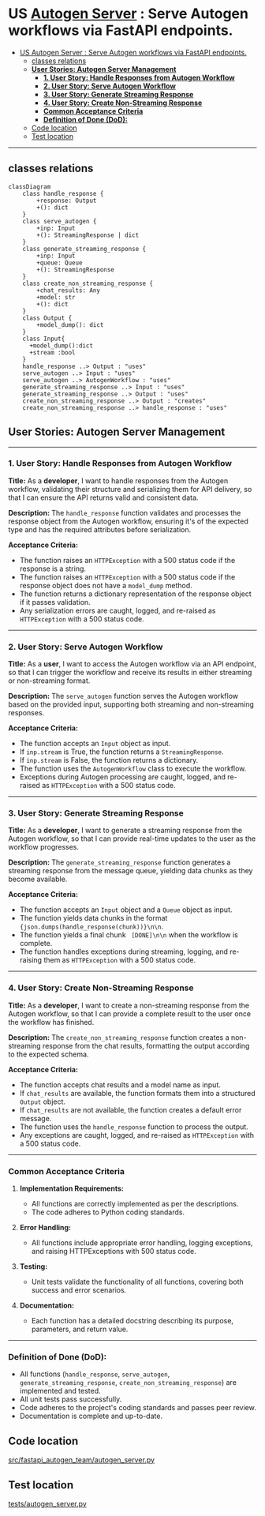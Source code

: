 # US [Autogen Server](./backlog_mlops_regresion.md) : Serve Autogen workflows via FastAPI endpoints.

- [US Autogen Server : Serve Autogen workflows via FastAPI endpoints.](#us-autogen-server--serve-autogen-workflows-via-fastapi-endpoints)
  - [classes relations](#classes-relations)
  - [**User Stories: Autogen Server Management**](#user-stories-autogen-server-management)
    - [**1. User Story: Handle Responses from Autogen Workflow**](#1-user-story-handle-responses-from-autogen-workflow)
    - [**2. User Story: Serve Autogen Workflow**](#2-user-story-serve-autogen-workflow)
    - [**3. User Story: Generate Streaming Response**](#3-user-story-generate-streaming-response)
    - [**4. User Story: Create Non-Streaming Response**](#4-user-story-create-non-streaming-response)
    - [**Common Acceptance Criteria**](#common-acceptance-criteria)
    - [**Definition of Done (DoD):**](#definition-of-done-dod)
  - [Code location](#code-location)
  - [Test location](#test-location)

------------

## classes relations

```mermaid
classDiagram
    class handle_response {
        +response: Output
        +(): dict
    }
    class serve_autogen {
        +inp: Input
        +(): StreamingResponse | dict
    }
    class generate_streaming_response {
        +inp: Input
        +queue: Queue
        +(): StreamingResponse
    }
    class create_non_streaming_response {
        +chat_results: Any
        +model: str
        +(): dict
    }
    class Output {
        +model_dump(): dict
    }
    class Input{
      +model_dump():dict
      +stream :bool
    }
    handle_response ..> Output : "uses"
    serve_autogen ..> Input : "uses"
    serve_autogen ..> AutogenWorkflow : "uses"
    generate_streaming_response ..> Input : "uses"
    generate_streaming_response ..> Output : "uses"
    create_non_streaming_response ..> Output : "creates"
    create_non_streaming_response ..> handle_response : "uses"
```

## **User Stories: Autogen Server Management**

---

### **1. User Story: Handle Responses from Autogen Workflow**

**Title:** As a **developer**, I want to handle responses from the Autogen workflow, validating their structure and serializing them for API delivery, so that I can ensure the API returns valid and consistent data.

**Description:** The `handle_response` function validates and processes the response object from the Autogen workflow, ensuring it's of the expected type and has the required attributes before serialization.

**Acceptance Criteria:**

- The function raises an `HTTPException` with a 500 status code if the response is a string.
- The function raises an `HTTPException` with a 500 status code if the response object does not have a `model_dump` method.
- The function returns a dictionary representation of the response object if it passes validation.
- Any serialization errors are caught, logged, and re-raised as `HTTPException` with a 500 status code.

---

### **2. User Story: Serve Autogen Workflow**

**Title:** As a **user**, I want to access the Autogen workflow via an API endpoint, so that I can trigger the workflow and receive its results in either streaming or non-streaming format.

**Description:** The `serve_autogen` function serves the Autogen workflow based on the provided input, supporting both streaming and non-streaming responses.

**Acceptance Criteria:**

- The function accepts an `Input` object as input.
- If `inp.stream` is True, the function returns a `StreamingResponse`.
- If `inp.stream` is False, the function returns a dictionary.
- The function uses the `AutogenWorkflow` class to execute the workflow.
- Exceptions during Autogen processing are caught, logged, and re-raised as `HTTPException` with a 500 status code.

---

### **3. User Story: Generate Streaming Response**

**Title:** As a **developer**, I want to generate a streaming response from the Autogen workflow, so that I can provide real-time updates to the user as the workflow progresses.

**Description:** The `generate_streaming_response` function generates a streaming response from the message queue, yielding data chunks as they become available.

**Acceptance Criteria:**

- The function accepts an `Input` object and a `Queue` object as input.
- The function yields data chunks in the format ` {json.dumps(handle_response(chunk))}\n\n`.
- The function yields a final chunk ` [DONE]\n\n` when the workflow is complete.
- The function handles exceptions during streaming, logging, and re-raising them as `HTTPException` with a 500 status code.

---

### **4. User Story: Create Non-Streaming Response**

**Title:** As a **developer**, I want to create a non-streaming response from the Autogen workflow, so that I can provide a complete result to the user once the workflow has finished.

**Description:** The `create_non_streaming_response` function creates a non-streaming response from the chat results, formatting the output according to the expected schema.

**Acceptance Criteria:**

- The function accepts chat results and a model name as input.
- If `chat_results` are available, the function formats them into a structured `Output` object.
- If `chat_results` are not available, the function creates a default error message.
- The function uses the `handle_response` function to process the output.
- Any exceptions are caught, logged, and re-raised as `HTTPException` with a 500 status code.

---

### **Common Acceptance Criteria**

1. **Implementation Requirements:**
   - All functions are correctly implemented as per the descriptions.
   - The code adheres to Python coding standards.

2. **Error Handling:**
   - All functions include appropriate error handling, logging exceptions, and raising HTTPExceptions with 500 status code.

3. **Testing:**
   - Unit tests validate the functionality of all functions, covering both success and error scenarios.

4. **Documentation:**
   - Each function has a detailed docstring describing its purpose, parameters, and return value.

---

### **Definition of Done (DoD):**

- All functions (`handle_response`, `serve_autogen`, `generate_streaming_response`, `create_non_streaming_response`) are implemented and tested.
- All unit tests pass successfully.
- Code adheres to the project's coding standards and passes peer review.
- Documentation is complete and up-to-date.

## Code location

[src/fastapi_autogen_team/autogen_server.py](../src/fastapi_autogen_team/autogen_server.py)

## Test location

[tests/autogen_server.py](../tests/test_autogen_server.py)
